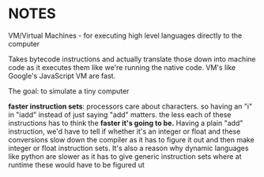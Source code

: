 # NOTES

VM/Virtual Machines - for executing high level languages directly to the computer

Takes bytecode instructions and actually translate those down into machine code as it executes them like we're running the native code. VM's like Google's JavaScript VM are fast.

The goal: to simulate a tiny computer

**faster instruction sets**: processors care about characters. so having an "i" in "iadd" instead of just saying "add" matters. the less each of these instructions has to think the **faster it's going to be.** Having a plain "add" instruction, we'd have to tell if whether it's an integer or float and these conversions slow down the compiler as it has to figure it out and then make integer or float instruction sets. It's also a reason why dynamic languages like python are slower as it has to give generic instruction sets where at runtime these would have to be figured ut